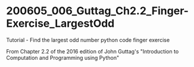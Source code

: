 # 200605_006_Guttag_Ch2.2_Finger-Exercise_LargestOdd
Tutorial - Find the largest odd number python code finger exercise

From Chapter 2.2 of the 2016 edition of John Guttag's "Introduction to Computation and Programming using Python" 
